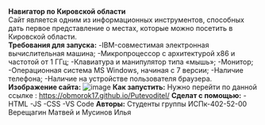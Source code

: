 **Навигатор по Кировской области** <br/>
Сайт является одним из информационных инструментов, способных дать первое представление о местах, которые можно посетить в Кировской области.<br/>
**Требования для запуска:**
-IBM-совместимая электронная вычислительная машина;
-Микропроцессор с архитектурой x86 и частотой от 1 ГГц;
-Клавиатура и манипулятор типа «мышь»;
-Монитор;
-Операционная система MS Windows, начиная с 7 версии;
-Наличие телефона;
-Наличие на устройстве пользователя браузера.
**Изображение сайта:**
![image](https://user-images.githubusercontent.com/98474041/203417751-f447a55f-2cf1-47f5-89f5-39e68856c869.png)
**Как запустить:**
Нужно перейти по данной ссылке : https://obmorok17.github.io/Putevoditel/
**Сделат с помощью:**
-HTML
-JS
-CSS
-VS Code
**Авторы:**
Студенты группы ИСПк-402-52-00 Верещагин Матвей и Мусинов Илья
